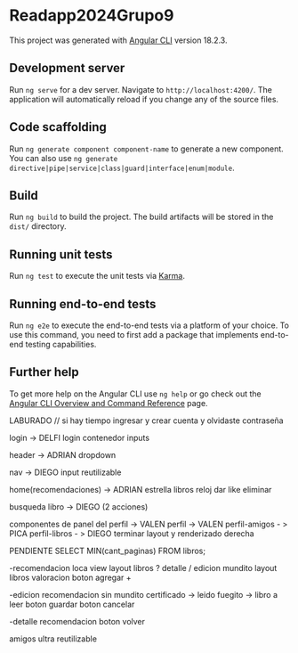 # Readapp2024Grupo9

This project was generated with [Angular CLI](https://github.com/angular/angular-cli) version 18.2.3.

## Development server

Run `ng serve` for a dev server. Navigate to `http://localhost:4200/`. The application will automatically reload if you change any of the source files.

## Code scaffolding

Run `ng generate component component-name` to generate a new component. You can also use `ng generate directive|pipe|service|class|guard|interface|enum|module`.

## Build

Run `ng build` to build the project. The build artifacts will be stored in the `dist/` directory.

## Running unit tests

Run `ng test` to execute the unit tests via [Karma](https://karma-runner.github.io).

## Running end-to-end tests

Run `ng e2e` to execute the end-to-end tests via a platform of your choice. To use this command, you need to first add a package that implements end-to-end testing capabilities.

## Further help

To get more help on the Angular CLI use `ng help` or go check out the [Angular CLI Overview and Command Reference](https://angular.dev/tools/cli) page.

LABURADO
// si hay tiempo ingresar y crear cuenta y olvidaste contraseña

login -> DELFI
    login contenedor
    inputs

header -> ADRIAN
    dropdown

nav -> DIEGO
    input reutilizable


home(recomendaciones) -> ADRIAN 
    estrella libros reloj
    dar like
    eliminar


busqueda libro -> DIEGO
(2 acciones)

componentes de panel del perfil -> VALEN
perfil -> VALEN
perfil-amigos - > PICA
perfil-libros - > DIEGO
terminar layout 
y renderizado derecha



PENDIENTE 
SELECT MIN(cant_paginas) FROM libros;


-recomendacion loca
view layout libros ? detalle / edicion
mundito
layout libros
valoracion
boton agregar +

-edicion recomendacion
sin mundito
certificado -> leido
fuegito -> libro a leer
boton guardar
boton cancelar

-detalle recomendacion
boton volver 

amigos ultra reutilizable